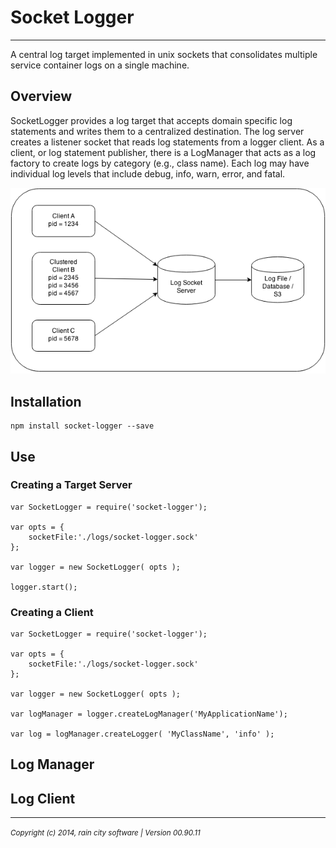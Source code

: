 # Socket Logger
- - -

A central log target implemented in unix sockets that consolidates multiple service container logs on a single machine.

## Overview

SocketLogger provides a log target that accepts domain specific log statements and writes them to a centralized destination.  The log server creates a listener socket that reads log statements from a logger client.  As a client, or log statement publisher, there is a LogManager that acts as a log factory to create logs by category (e.g., class name).  Each log may have individual log levels that include debug, info, warn, error, and fatal.

![Socket Logger Diagram](./SocketLoggerDiagram.png)

## Installation

	npm install socket-logger --save
	
## Use

### Creating a Target Server

	var SocketLogger = require('socket-logger');
	
	var opts = {
		socketFile:'./logs/socket-logger.sock'
	};
	
	var logger = new SocketLogger( opts );
	
	logger.start();
	

### Creating a Client

	var SocketLogger = require('socket-logger');
	
	var opts = {
		socketFile:'./logs/socket-logger.sock'
	};
	
	var logger = new SocketLogger( opts );
	
	var logManager = logger.createLogManager('MyApplicationName');
	
	var log = logManager.createLogger( 'MyClassName', 'info' );

## Log Manager



## Log Client


- - -
_<small>Copyright (c) 2014, rain city software | Version 00.90.11</small>_

